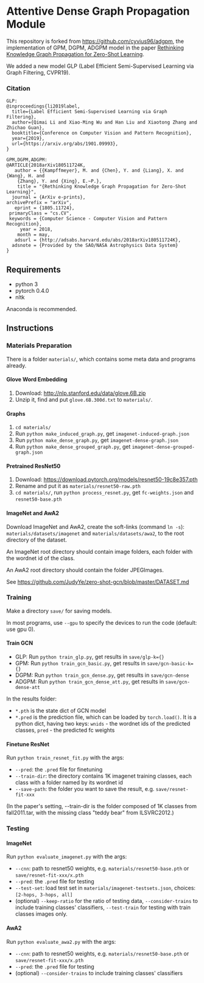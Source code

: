 # Attentive Dense Graph Propagation Module

This repository is forked from https://github.com/cyvius96/adgpm, the implementation of GPM, DGPM, ADGPM model in the paper [Rethinking Knowledge Graph Propagation for Zero-Shot Learning](https://arxiv.org/abs/1805.11724).

We added a new model GLP (Label Efficient Semi-Supervised Learning via Graph Filtering, CVPR19). 

### Citation
```
GLP:
@inproceedings{li2019label,
  title={Label Efficient Semi-Supervised Learning via Graph Filtering},
  author={Qimai Li and Xiao-Ming Wu and Han Liu and Xiaotong Zhang and Zhichao Guan},
  booktitle={Conference on Computer Vision and Pattern Recognition},
  year={2019},
  url={https://arxiv.org/abs/1901.09993},
}

GPM,DGPM,ADGPM:
@ARTICLE{2018arXiv180511724K,
   author = {{Kampffmeyer}, M. and {Chen}, Y. and {Liang}, X. and {Wang}, H. and 
	{Zhang}, Y. and {Xing}, E.~P.},
    title = "{Rethinking Knowledge Graph Propagation for Zero-Shot Learning}",
  journal = {ArXiv e-prints},
archivePrefix = "arXiv",
   eprint = {1805.11724},
 primaryClass = "cs.CV",
 keywords = {Computer Science - Computer Vision and Pattern Recognition},
     year = 2018,
    month = may,
   adsurl = {http://adsabs.harvard.edu/abs/2018arXiv180511724K},
  adsnote = {Provided by the SAO/NASA Astrophysics Data System}
}
```

## Requirements

* python 3
* pytorch 0.4.0
* nltk

Anaconda is recommended. 

## Instructions

### Materials Preparation

There is a folder `materials/`, which contains some meta data and programs already.

#### Glove Word Embedding
1. Download: http://nlp.stanford.edu/data/glove.6B.zip
2. Unzip it, find and put `glove.6B.300d.txt` to `materials/`.

#### Graphs
1. `cd materials/`
2. Run `python make_induced_graph.py`, get `imagenet-induced-graph.json`
3. Run `python make_dense_graph.py`, get `imagenet-dense-graph.json`
3. Run `python make_dense_grouped_graph.py`, get `imagenet-dense-grouped-graph.json`

#### Pretrained ResNet50
1. Download: https://download.pytorch.org/models/resnet50-19c8e357.pth
2. Rename and put it as `materials/resnet50-raw.pth`
3. `cd materials/`, run `python process_resnet.py`, get `fc-weights.json` and `resnet50-base.pth`

#### ImageNet and AwA2

Download ImageNet and AwA2, create the soft-links (command `ln -s`): `materials/datasets/imagenet` and `materials/datasets/awa2`, to the root directory of the dataset.

An ImageNet root directory should contain image folders, each folder with the wordnet id of the class.

An AwA2 root directory should contain the folder JPEGImages.

See https://github.com/JudyYe/zero-shot-gcn/blob/master/DATASET.md

### Training

Make a directory `save/` for saving models.

In most programs, use `--gpu` to specify the devices to run the code (default: use gpu 0).

#### Train GCN
* GLP: Run `python train_glp.py`, get results in `save/glp-k={}`
* GPM: Run `python train_gcn_basic.py`, get results in `save/gcn-basic-k={}`
* DGPM: Run `python train_gcn_dense.py`, get results in `save/gcn-dense`
* ADGPM: Run `python train_gcn_dense_att.py`, get results in `save/gcn-dense-att`

In the results folder:
* `*.pth` is the state dict of GCN model
* `*.pred` is the prediction file, which can be loaded by `torch.load()`. It is a python dict, having two keys: `wnids` - the wordnet ids of the predicted classes, `pred` - the predicted fc weights

#### Finetune ResNet
Run `python train_resnet_fit.py` with the args:
* `--pred`: the `.pred` file for finetuning
* `--train-dir`: the directory contains 1K imagenet training classes, each class with a folder named by its wordnet id
* `--save-path`: the folder you want to save the result, e.g. `save/resnet-fit-xxx`

(In the paper's setting, --train-dir is the folder composed of 1K classes from fall2011.tar, with the missing class "teddy bear" from ILSVRC2012.)

### Testing

#### ImageNet
Run `python evaluate_imagenet.py` with the args:
* `--cnn`: path to resnet50 weights, e.g. `materials/resnet50-base.pth` or `save/resnet-fit-xxx/x.pth`
* `--pred`: the `.pred` file for testing
* `--test-set`: load test set in `materials/imagenet-testsets.json`, choices: `[2-hops, 3-hops, all]`
* (optional) `--keep-ratio` for the ratio of testing data, `--consider-trains` to include training classes' classifiers, `--test-train` for testing with train classes images only.

#### AwA2
Run `python evaluate_awa2.py` with the args:
* `--cnn`: path to resnet50 weights, e.g. `materials/resnet50-base.pth` or `save/resnet-fit-xxx/x.pth`
* `--pred`: the `.pred` file for testing
* (optional) `--consider-trains` to include training classes' classifiers

